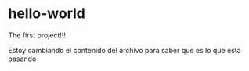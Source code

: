 # hello-world
The first project!!!

Estoy cambiando el contenido del archivo para saber que es lo que esta pasando
